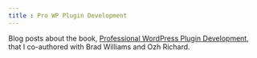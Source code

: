 ```yaml
---
title : Pro WP Plugin Development
---
```


Blog posts about the book, <a href="http://justintadlock.com/plugindevbook">Professional WordPress Plugin Development</a>, that I co-authored with Brad Williams and Ozh Richard.

